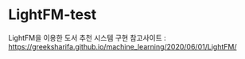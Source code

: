 # LightFM-test
LightFM을 이용한 도서 추천 시스템 구현
참고사이트 : https://greeksharifa.github.io/machine_learning/2020/06/01/LightFM/
